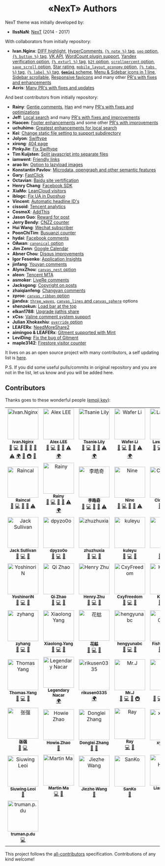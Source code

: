 # <div align="center">«NexT» Authors</div>

NexT theme was initially developed by:

- **IIssNaN**: [NexT](https://github.com/iissnan/hexo-theme-next) (2014 - 2017)

With collaborators from initially repository:

- **Ivan.Nginx**: [DIFF highlight](https://github.com/iissnan/hexo-theme-next/pull/1079),
                  [HyperComments](https://github.com/iissnan/hexo-theme-next/pull/1155),
                  [`{% note %}` tag](https://github.com/iissnan/hexo-theme-next/pull/1160),
                  [`seo` option](https://github.com/iissnan/hexo-theme-next/pull/1311),
                  [`{% button %}` tag](https://github.com/iissnan/hexo-theme-next/pull/1328),
                  [VK API](https://github.com/iissnan/hexo-theme-next/pull/1381),
                  [WordCount plugin support](https://github.com/iissnan/hexo-theme-next/pull/1381),
                  [Yandex verification option](https://github.com/iissnan/hexo-theme-next/pull/1381),
                  [`{% exturl %}` tag](https://github.com/iissnan/hexo-theme-next/pull/1438),
                  [`b2t` option](https://github.com/iissnan/hexo-theme-next/pull/1438),
                  [`scrollpercent` option](https://github.com/iissnan/hexo-theme-next/pull/1438),
                  [`save_scroll` option](https://github.com/iissnan/hexo-theme-next/pull/1574),
                  [Star rating](https://github.com/iissnan/hexo-theme-next/pull/1649),
                  [`mobile_layout_economy` option](https://github.com/iissnan/hexo-theme-next/pull/1697),
                  [`{% tabs %}` tag](https://github.com/iissnan/hexo-theme-next/pull/1697),
                  [`{% label %}` tag](https://github.com/iissnan/hexo-theme-next/pull/1697),
                  [**`Gemini`** scheme](https://github.com/iissnan/hexo-theme-next/pull/1697),
                  [Menu & Sidebar icons in 1 line](https://github.com/iissnan/hexo-theme-next/pull/1830),
                  [Sidebar scrollable](https://github.com/iissnan/hexo-theme-next/pull/1898),
                  [Responsive favicons](https://github.com/iissnan/hexo-theme-next/pull/1898)
                  and many other [PR's with fixes and enhancements](https://github.com/iissnan/hexo-theme-next/pulls?utf8=%E2%9C%93&q=is%3Apr%20author%3Aivan-nginx)
- **Acris**: [Many PR's with fixes and updates](https://github.com/iissnan/hexo-theme-next/pulls?utf8=%E2%9C%93&q=is%3Apr%20author%3AAcris)

And best contributors from initially repository:

- **Rainy**: [Gentie comments](https://github.com/iissnan/hexo-theme-next/pull/1301),
             [Han](https://github.com/iissnan/hexo-theme-next/pull/1598)
             and many [PR's with fixes and optimizations](https://github.com/iissnan/hexo-theme-next/pulls?utf8=%E2%9C%93&q=is%3Apr%20author%3Ageekrainy)
- **Jeff**: [Local search](https://github.com/iissnan/hexo-theme-next/pull/694)
            and many [PR's with fixes and improvements](https://github.com/iissnan/hexo-theme-next/pulls?utf8=%E2%9C%93&q=is%3Apr%20author%3Aflashlab)
- **Haocen**: [Footer enhancements](https://github.com/iissnan/hexo-theme-next/pull/1886)
              and some other [PR's with improvements](https://github.com/iissnan/hexo-theme-next/pulls?utf8=%E2%9C%93&q=is%3Apr%20author%3AHaocen)
- **uchuhimo**: [Greatest enhancements for local search](https://github.com/iissnan/hexo-theme-next/pulls?utf8=%E2%9C%93&q=is%3Apr%20author%3Auchuhimo)
- **Kei**: [Change static file setting to support subdirectory](https://github.com/iissnan/hexo-theme-next/pull/4)
- **Jolyon**: [Swiftype](https://github.com/iissnan/hexo-theme-next/pull/84)
- **xirong**: [404 page](https://github.com/iissnan/hexo-theme-next/pull/126)
- **PinkyJie**: [Fix Swiftype](https://github.com/iissnan/hexo-theme-next/pull/132)
- **Tim Kuijsten**: [Split javascript into separate files](https://github.com/iissnan/hexo-theme-next/pull/152)
- **iamwent**: [Friendly links](https://github.com/iissnan/hexo-theme-next/pull/250)
- **arao lin**: [Option to lazyload images](https://github.com/iissnan/hexo-theme-next/pull/269)
- **Konstantin Pavlov**: [Microdata, opengraph and other semantic features](https://github.com/iissnan/hexo-theme-next/pull/276)
- **Gary**: [FastClick](https://github.com/iissnan/hexo-theme-next/pull/324)
- **Octavian**: [Baidu site vertification](https://github.com/iissnan/hexo-theme-next/pull/367)
- **Henry Chang**: [Facebook SDK](https://github.com/iissnan/hexo-theme-next/pull/410)
- **XiaMo**: [LeanCloud visitors](https://github.com/iissnan/hexo-theme-next/pull/439)
- **iblogc**: [Fix UA in Duoshuo](https://github.com/iissnan/hexo-theme-next/pull/489)
- **Vincent**: [Automatic headline ID's](https://github.com/iissnan/hexo-theme-next/pull/588)
- **cissoid**: [Tencent analytics](https://github.com/iissnan/hexo-theme-next/pull/603)
- **CosmoX**: [AddThis](https://github.com/iissnan/hexo-theme-next/pull/660)
- **Jason Guo**: [Reward for post](https://github.com/iissnan/hexo-theme-next/pull/687)
- **Jerry Bendy**: [CNZZ counter](https://github.com/iissnan/hexo-theme-next/pull/712)
- **Hui Wang**: [Wechat subscriber](https://github.com/iissnan/hexo-theme-next/pull/788)
- **PoonChiTim**: [Busuanzi counter](https://github.com/iissnan/hexo-theme-next/pull/809)
- **hydai**: [Facebook comments](https://github.com/iissnan/hexo-theme-next/pull/925)
- **OAwan**: [`canonical` option](https://github.com/iissnan/hexo-theme-next/pull/931)
- **Jim Zenn**: [Google Calendar](https://github.com/iissnan/hexo-theme-next/pull/1167)
- **Abner Chou**: [Disqus improvements](https://github.com/iissnan/hexo-theme-next/pull/1173)
- **Igor Fesenko**: [Application Insights](https://github.com/iissnan/hexo-theme-next/pull/1257)
- **jinfang**: [Youyan comments](https://github.com/iissnan/hexo-theme-next/pull/1324)
- **AlynxZhou**: [`canvas_nest` option](https://github.com/iissnan/hexo-theme-next/pull/1327)
- **aleon**: [Tencent MTA](https://github.com/iissnan/hexo-theme-next/pull/1408)
- **asmoker**: [LiveRe comments](https://github.com/iissnan/hexo-theme-next/pull/1415)
- **Jacksgong**: [Copyright on posts](https://github.com/iissnan/hexo-theme-next/pull/1497)
- **zhaiqianfeng**: [Changyan comments](https://github.com/iissnan/hexo-theme-next/pull/1514)
- **zproo**: [`canvas_ribbon` option](https://github.com/iissnan/hexo-theme-next/pull/1565)
- **jjandxa**: [`three_waves`](https://github.com/iissnan/hexo-theme-next/pull/1534),
               [`canvas_lines` and `canvas_sphere`](https://github.com/iissnan/hexo-theme-next/pull/1595) options
- **shenzekun**: [Load bar at the top](https://github.com/iissnan/hexo-theme-next/pull/1689)
- **elkan1788**: [Upgrade jiathis share](https://github.com/iissnan/hexo-theme-next/pull/1796)
- **xCss**: [Valine comment system support](https://github.com/iissnan/hexo-theme-next/pull/1811)
- **Julian Xhokaxhiu**: [`override` option](https://github.com/iissnan/hexo-theme-next/pull/1861)
- **LEAFERx**: [NeedMoreShare2](https://github.com/iissnan/hexo-theme-next/pull/1913)
- **aimingoo & LEAFERx**: [Gitment supported with Mint](https://github.com/iissnan/hexo-theme-next/pull/1919)
- **LeviDing**: [Fix the bug of Gitment](https://github.com/iissnan/hexo-theme-next/pull/1944)
- **maple3142**: [Firestore visitor counter](https://github.com/iissnan/hexo-theme-next/pull/1978)

It lives on as an open source project with many contributors, a self updating list is [here](https://github.com/theme-next/hexo-theme-next/graphs/contributors).

P.S. If you did some useful pulls/commits in original repository and you are not in the list, let us know and you will be added here.

## Contributors

Thanks goes to these wonderful people ([emoji key](https://github.com/kentcdodds/all-contributors#emoji-key)):
<!-- ALL-CONTRIBUTORS-LIST:START - Do not remove or modify this section -->
<!-- prettier-ignore -->
<table>
  <tr>
    <td align="center"><a href="https://almostover.ru"><img src="https://avatars2.githubusercontent.com/u/16944225?v=4" width="100px;" alt="Ivan.Nginx"/><br /><sub><b>Ivan.Nginx</b></sub></a><br /><a href="https://github.com/theme-next/hexo-theme-next/issues?q=author%3Aivan-nginx" title="Bug reports">🐛</a> <a href="https://github.com/theme-next/hexo-theme-next/commits?author=ivan-nginx" title="Code">💻</a> <a href="https://github.com/theme-next/hexo-theme-next/commits?author=ivan-nginx" title="Documentation">📖</a> <a href="#ideas-ivan-nginx" title="Ideas, Planning, & Feedback">🤔</a> <a href="#blog-ivan-nginx" title="Blogposts">📝</a> <a href="#review-ivan-nginx" title="Reviewed Pull Requests">👀</a> <a href="https://github.com/theme-next/hexo-theme-next/commits?author=ivan-nginx" title="Tests">⚠️</a> <a href="#translation-ivan-nginx" title="Translation">🌍</a> <a href="#design-ivan-nginx" title="Design">🎨</a> <a href="#infra-ivan-nginx" title="Infrastructure (Hosting, Build-Tools, etc)">🚇</a> <a href="#maintenance-ivan-nginx" title="Maintenance">🚧</a></td>
    <td align="center"><a href="http://saili.science"><img src="https://avatars3.githubusercontent.com/u/8521181?v=4" width="100px;" alt="Alex LEE"/><br /><sub><b>Alex LEE</b></sub></a><br /><a href="https://github.com/theme-next/hexo-theme-next/issues?q=author%3Asli1989" title="Bug reports">🐛</a> <a href="https://github.com/theme-next/hexo-theme-next/commits?author=sli1989" title="Code">💻</a> <a href="https://github.com/theme-next/hexo-theme-next/commits?author=sli1989" title="Documentation">📖</a> <a href="#review-sli1989" title="Reviewed Pull Requests">👀</a> <a href="https://github.com/theme-next/hexo-theme-next/commits?author=sli1989" title="Tests">⚠️</a> <a href="#translation-sli1989" title="Translation">🌍</a></td>
    <td align="center"><a href="https://tsanie.us"><img src="https://avatars1.githubusercontent.com/u/980449?v=4" width="100px;" alt="Tsanie Lily"/><br /><sub><b>Tsanie Lily</b></sub></a><br /><a href="https://github.com/theme-next/hexo-theme-next/issues?q=author%3Atsanie" title="Bug reports">🐛</a> <a href="https://github.com/theme-next/hexo-theme-next/commits?author=tsanie" title="Code">💻</a> <a href="https://github.com/theme-next/hexo-theme-next/commits?author=tsanie" title="Documentation">📖</a> <a href="#review-tsanie" title="Reviewed Pull Requests">👀</a> <a href="https://github.com/theme-next/hexo-theme-next/commits?author=tsanie" title="Tests">⚠️</a> <a href="#translation-tsanie" title="Translation">🌍</a></td>
    <td align="center"><a href="https://wafer.li"><img src="https://avatars1.githubusercontent.com/u/12459199?v=4" width="100px;" alt="Wafer Li"/><br /><sub><b>Wafer Li</b></sub></a><br /><a href="https://github.com/theme-next/hexo-theme-next/issues?q=author%3Awafer-li" title="Bug reports">🐛</a> <a href="https://github.com/theme-next/hexo-theme-next/commits?author=wafer-li" title="Code">💻</a> <a href="https://github.com/theme-next/hexo-theme-next/commits?author=wafer-li" title="Documentation">📖</a> <a href="#review-wafer-li" title="Reviewed Pull Requests">👀</a> <a href="https://github.com/theme-next/hexo-theme-next/commits?author=wafer-li" title="Tests">⚠️</a> <a href="#translation-wafer-li" title="Translation">🌍</a></td>
    <td align="center"><a href="https://leaferx.online"><img src="https://avatars2.githubusercontent.com/u/20595509?v=4" width="100px;" alt="Lawrence Ye"/><br /><sub><b>Lawrence Ye</b></sub></a><br /><a href="https://github.com/theme-next/hexo-theme-next/issues?q=author%3ALEAFERx" title="Bug reports">🐛</a> <a href="https://github.com/theme-next/hexo-theme-next/commits?author=LEAFERx" title="Code">💻</a> <a href="https://github.com/theme-next/hexo-theme-next/commits?author=LEAFERx" title="Documentation">📖</a> <a href="#review-LEAFERx" title="Reviewed Pull Requests">👀</a> <a href="https://github.com/theme-next/hexo-theme-next/commits?author=LEAFERx" title="Tests">⚠️</a> <a href="#translation-LEAFERx" title="Translation">🌍</a></td>
    <td align="center"><a href="https://blog.maple3142.net/"><img src="https://avatars1.githubusercontent.com/u/9370547?v=4" width="100px;" alt="maple"/><br /><sub><b>maple</b></sub></a><br /><a href="https://github.com/theme-next/hexo-theme-next/issues?q=author%3Amaple3142" title="Bug reports">🐛</a> <a href="https://github.com/theme-next/hexo-theme-next/commits?author=maple3142" title="Code">💻</a> <a href="https://github.com/theme-next/hexo-theme-next/commits?author=maple3142" title="Documentation">📖</a> <a href="#review-maple3142" title="Reviewed Pull Requests">👀</a> <a href="https://github.com/theme-next/hexo-theme-next/commits?author=maple3142" title="Tests">⚠️</a> <a href="#translation-maple3142" title="Translation">🌍</a></td>
  </tr>
  <tr>
    <td align="center"><a href="https://raincal.com"><img src="https://avatars1.githubusercontent.com/u/6279478?v=4" width="100px;" alt="Raincal"/><br /><sub><b>Raincal</b></sub></a><br /><a href="https://github.com/theme-next/hexo-theme-next/issues?q=author%3ARaincal" title="Bug reports">🐛</a> <a href="https://github.com/theme-next/hexo-theme-next/commits?author=Raincal" title="Code">💻</a> <a href="https://github.com/theme-next/hexo-theme-next/commits?author=Raincal" title="Documentation">📖</a> <a href="#review-Raincal" title="Reviewed Pull Requests">👀</a> <a href="https://github.com/theme-next/hexo-theme-next/commits?author=Raincal" title="Tests">⚠️</a></td>
    <td align="center"><a href="https://rainylog.com"><img src="https://avatars1.githubusercontent.com/u/7333266?v=4" width="100px;" alt="Rainy"/><br /><sub><b>Rainy</b></sub></a><br /><a href="https://github.com/theme-next/hexo-theme-next/issues?q=author%3Ageekrainy" title="Bug reports">🐛</a> <a href="https://github.com/theme-next/hexo-theme-next/commits?author=geekrainy" title="Code">💻</a> <a href="https://github.com/theme-next/hexo-theme-next/commits?author=geekrainy" title="Documentation">📖</a> <a href="#review-geekrainy" title="Reviewed Pull Requests">👀</a> <a href="https://github.com/theme-next/hexo-theme-next/commits?author=geekrainy" title="Tests">⚠️</a> <a href="#translation-geekrainy" title="Translation">🌍</a></td>
    <td align="center"><a href="https://liolok.github.io/"><img src="https://avatars0.githubusercontent.com/u/34574198?v=4" width="100px;" alt="李皓奇"/><br /><sub><b>李皓奇</b></sub></a><br /><a href="https://github.com/theme-next/hexo-theme-next/issues?q=author%3Aliolok" title="Bug reports">🐛</a> <a href="https://github.com/theme-next/hexo-theme-next/commits?author=liolok" title="Code">💻</a> <a href="https://github.com/theme-next/hexo-theme-next/commits?author=liolok" title="Documentation">📖</a> <a href="#review-liolok" title="Reviewed Pull Requests">👀</a> <a href="https://github.com/theme-next/hexo-theme-next/commits?author=liolok" title="Tests">⚠️</a></td>
    <td align="center"><a href="http://ioliu.cn"><img src="https://avatars2.githubusercontent.com/u/10877162?v=4" width="100px;" alt="Nine"/><br /><sub><b>Nine</b></sub></a><br /><a href="https://github.com/theme-next/hexo-theme-next/issues?q=author%3AxCss" title="Bug reports">🐛</a> <a href="https://github.com/theme-next/hexo-theme-next/commits?author=xCss" title="Code">💻</a> <a href="https://github.com/theme-next/hexo-theme-next/commits?author=xCss" title="Documentation">📖</a> <a href="#review-xCss" title="Reviewed Pull Requests">👀</a> <a href="https://github.com/theme-next/hexo-theme-next/commits?author=xCss" title="Tests">⚠️</a></td>
    <td align="center"><a href="https://github.com/jackey8616"><img src="https://avatars0.githubusercontent.com/u/12930377?v=4" width="100px;" alt="Clooooode"/><br /><sub><b>Clooooode</b></sub></a><br /><a href="https://github.com/theme-next/hexo-theme-next/issues?q=author%3Ajackey8616" title="Bug reports">🐛</a> <a href="https://github.com/theme-next/hexo-theme-next/commits?author=jackey8616" title="Code">💻</a> <a href="https://github.com/theme-next/hexo-theme-next/commits?author=jackey8616" title="Documentation">📖</a></td>
    <td align="center"><a href="https://github.com/xu-song"><img src="https://avatars3.githubusercontent.com/u/13825126?v=4" width="100px;" alt="Xu Song"/><br /><sub><b>Xu Song</b></sub></a><br /><a href="https://github.com/theme-next/hexo-theme-next/issues?q=author%3Axu-song" title="Bug reports">🐛</a> <a href="https://github.com/theme-next/hexo-theme-next/commits?author=xu-song" title="Code">💻</a> <a href="https://github.com/theme-next/hexo-theme-next/commits?author=xu-song" title="Documentation">📖</a></td>
  </tr>
  <tr>
    <td align="center"><a href="https://github.com/HuntedCodes"><img src="https://avatars3.githubusercontent.com/u/10931391?v=4" width="100px;" alt="Jack Sullivan"/><br /><sub><b>Jack Sullivan</b></sub></a><br /><a href="https://github.com/theme-next/hexo-theme-next/issues?q=author%3AHuntedCodes" title="Bug reports">🐛</a> <a href="https://github.com/theme-next/hexo-theme-next/commits?author=HuntedCodes" title="Code">💻</a> <a href="https://github.com/theme-next/hexo-theme-next/commits?author=HuntedCodes" title="Documentation">📖</a></td>
    <td align="center"><a href="https://github.com/dpyzo0o"><img src="https://avatars1.githubusercontent.com/u/24768249?v=4" width="100px;" alt="dpyzo0o"/><br /><sub><b>dpyzo0o</b></sub></a><br /><a href="https://github.com/theme-next/hexo-theme-next/issues?q=author%3Adpyzo0o" title="Bug reports">🐛</a> <a href="https://github.com/theme-next/hexo-theme-next/commits?author=dpyzo0o" title="Code">💻</a> <a href="https://github.com/theme-next/hexo-theme-next/commits?author=dpyzo0o" title="Documentation">📖</a></td>
    <td align="center"><a href="http://zhuzhuyule.com"><img src="https://avatars1.githubusercontent.com/u/11242146?v=4" width="100px;" alt="zhuzhuxia"/><br /><sub><b>zhuzhuxia</b></sub></a><br /><a href="https://github.com/theme-next/hexo-theme-next/issues?q=author%3Azhuzhuyule" title="Bug reports">🐛</a> <a href="https://github.com/theme-next/hexo-theme-next/commits?author=zhuzhuyule" title="Code">💻</a> <a href="https://github.com/theme-next/hexo-theme-next/commits?author=zhuzhuyule" title="Documentation">📖</a></td>
    <td align="center"><a href="https://kuleyu-hugo.netlify.com/"><img src="https://avatars0.githubusercontent.com/u/25771340?v=4" width="100px;" alt="kuleyu"/><br /><sub><b>kuleyu</b></sub></a><br /><a href="https://github.com/theme-next/hexo-theme-next/issues?q=author%3Akuleyu" title="Bug reports">🐛</a> <a href="https://github.com/theme-next/hexo-theme-next/commits?author=kuleyu" title="Code">💻</a> <a href="https://github.com/theme-next/hexo-theme-next/commits?author=kuleyu" title="Documentation">📖</a></td>
    <td align="center"><a href="http://jdhao.github.io"><img src="https://avatars2.githubusercontent.com/u/16662357?v=4" width="100px;" alt="jdhao"/><br /><sub><b>jdhao</b></sub></a><br /><a href="https://github.com/theme-next/hexo-theme-next/issues?q=author%3Ajdhao" title="Bug reports">🐛</a> <a href="https://github.com/theme-next/hexo-theme-next/commits?author=jdhao" title="Code">💻</a> <a href="https://github.com/theme-next/hexo-theme-next/commits?author=jdhao" title="Documentation">📖</a></td>
    <td align="center"><a href="http://www.albertgao.xyz"><img src="https://avatars1.githubusercontent.com/u/18282328?v=4" width="100px;" alt="AlbertGao"/><br /><sub><b>AlbertGao</b></sub></a><br /><a href="https://github.com/theme-next/hexo-theme-next/issues?q=author%3AAlbert-Gao" title="Bug reports">🐛</a> <a href="https://github.com/theme-next/hexo-theme-next/commits?author=Albert-Gao" title="Code">💻</a> <a href="https://github.com/theme-next/hexo-theme-next/commits?author=Albert-Gao" title="Documentation">📖</a></td>
  </tr>
  <tr>
    <td align="center"><a href="https://yoshinorin.net/"><img src="https://avatars0.githubusercontent.com/u/11273093?v=4" width="100px;" alt="YoshinoriN"/><br /><sub><b>YoshinoriN</b></sub></a><br /><a href="https://github.com/theme-next/hexo-theme-next/issues?q=author%3AYoshinoriN" title="Bug reports">🐛</a> <a href="https://github.com/theme-next/hexo-theme-next/commits?author=YoshinoriN" title="Code">💻</a> <a href="https://github.com/theme-next/hexo-theme-next/commits?author=YoshinoriN" title="Documentation">📖</a></td>
    <td align="center"><a href="https://zhaoqi99.github.io/"><img src="https://avatars3.githubusercontent.com/u/25344334?v=4" width="100px;" alt="Qi Zhao"/><br /><sub><b>Qi Zhao</b></sub></a><br /><a href="https://github.com/theme-next/hexo-theme-next/issues?q=author%3AZhaoQi99" title="Bug reports">🐛</a> <a href="https://github.com/theme-next/hexo-theme-next/commits?author=ZhaoQi99" title="Code">💻</a> <a href="https://github.com/theme-next/hexo-theme-next/commits?author=ZhaoQi99" title="Documentation">📖</a></td>
    <td align="center"><a href="https://changchen.me/"><img src="https://avatars2.githubusercontent.com/u/6239652?v=4" width="100px;" alt="Henry Zhu"/><br /><sub><b>Henry Zhu</b></sub></a><br /><a href="https://github.com/theme-next/hexo-theme-next/issues?q=author%3Adaya0576" title="Bug reports">🐛</a> <a href="https://github.com/theme-next/hexo-theme-next/commits?author=daya0576" title="Code">💻</a> <a href="https://github.com/theme-next/hexo-theme-next/commits?author=daya0576" title="Documentation">📖</a></td>
    <td align="center"><a href="https://github.com/cxyfreedom"><img src="https://avatars1.githubusercontent.com/u/8132652?v=4" width="100px;" alt="CxyFreedom"/><br /><sub><b>CxyFreedom</b></sub></a><br /><a href="https://github.com/theme-next/hexo-theme-next/issues?q=author%3Acxyfreedom" title="Bug reports">🐛</a> <a href="https://github.com/theme-next/hexo-theme-next/commits?author=cxyfreedom" title="Code">💻</a> <a href="https://github.com/theme-next/hexo-theme-next/commits?author=cxyfreedom" title="Documentation">📖</a></td>
    <td align="center"><a href="https://kaitohh.com/"><img src="https://avatars1.githubusercontent.com/u/13927774?v=4" width="100px;" alt="KaitoHH"/><br /><sub><b>KaitoHH</b></sub></a><br /><a href="https://github.com/theme-next/hexo-theme-next/issues?q=author%3AKaitoHH" title="Bug reports">🐛</a> <a href="https://github.com/theme-next/hexo-theme-next/commits?author=KaitoHH" title="Code">💻</a> <a href="https://github.com/theme-next/hexo-theme-next/commits?author=KaitoHH" title="Documentation">📖</a></td>
    <td align="center"><a href="http://www.zhaojun.im"><img src="https://avatars2.githubusercontent.com/u/35387985?v=4" width="100px;" alt="赵俊"/><br /><sub><b>赵俊</b></sub></a><br /><a href="https://github.com/theme-next/hexo-theme-next/issues?q=author%3Azhaojun1998" title="Bug reports">🐛</a> <a href="https://github.com/theme-next/hexo-theme-next/commits?author=zhaojun1998" title="Code">💻</a> <a href="https://github.com/theme-next/hexo-theme-next/commits?author=zhaojun1998" title="Documentation">📖</a></td>
  </tr>
  <tr>
    <td align="center"><a href="https://github.com/izyhang"><img src="https://avatars2.githubusercontent.com/u/13059924?v=4" width="100px;" alt="zyhang"/><br /><sub><b>zyhang</b></sub></a><br /><a href="https://github.com/theme-next/hexo-theme-next/issues?q=author%3Aizyhang" title="Bug reports">🐛</a> <a href="https://github.com/theme-next/hexo-theme-next/commits?author=izyhang" title="Code">💻</a> <a href="https://github.com/theme-next/hexo-theme-next/commits?author=izyhang" title="Documentation">📖</a></td>
    <td align="center"><a href="https://xiaolony.github.io"><img src="https://avatars2.githubusercontent.com/u/18529307?v=4" width="100px;" alt="Xiaolong Yang"/><br /><sub><b>Xiaolong Yang</b></sub></a><br /><a href="https://github.com/theme-next/hexo-theme-next/issues?q=author%3AXiaolonY" title="Bug reports">🐛</a> <a href="https://github.com/theme-next/hexo-theme-next/commits?author=XiaolonY" title="Code">💻</a> <a href="https://github.com/theme-next/hexo-theme-next/commits?author=XiaolonY" title="Documentation">📖</a></td>
    <td align="center"><a href="https://github.com/yzca"><img src="https://avatars1.githubusercontent.com/u/15226118?v=4" width="100px;" alt="花蛄"/><br /><sub><b>花蛄</b></sub></a><br /><a href="https://github.com/theme-next/hexo-theme-next/issues?q=author%3Ayzca" title="Bug reports">🐛</a> <a href="https://github.com/theme-next/hexo-theme-next/commits?author=yzca" title="Code">💻</a> <a href="https://github.com/theme-next/hexo-theme-next/commits?author=yzca" title="Documentation">📖</a></td>
    <td align="center"><a href="http://hengyunabc.github.io/"><img src="https://avatars2.githubusercontent.com/u/1683936?v=4" width="100px;" alt="hengyunabc"/><br /><sub><b>hengyunabc</b></sub></a><br /><a href="https://github.com/theme-next/hexo-theme-next/issues?q=author%3Ahengyunabc" title="Bug reports">🐛</a> <a href="https://github.com/theme-next/hexo-theme-next/commits?author=hengyunabc" title="Code">💻</a> <a href="https://github.com/theme-next/hexo-theme-next/commits?author=hengyunabc" title="Documentation">📖</a></td>
    <td align="center"><a href="http://bluefisher.github.io"><img src="https://avatars2.githubusercontent.com/u/6104460?v=4" width="100px;" alt="Fisher Chang"/><br /><sub><b>Fisher Chang</b></sub></a><br /><a href="https://github.com/theme-next/hexo-theme-next/issues?q=author%3ABlueFisher" title="Bug reports">🐛</a> <a href="https://github.com/theme-next/hexo-theme-next/commits?author=BlueFisher" title="Code">💻</a> <a href="https://github.com/theme-next/hexo-theme-next/commits?author=BlueFisher" title="Documentation">📖</a></td>
    <td align="center"><a href="http://chansonshen.com/"><img src="https://avatars2.githubusercontent.com/u/4521477?v=4" width="100px;" alt="Chanson Shen"/><br /><sub><b>Chanson Shen</b></sub></a><br /><a href="https://github.com/theme-next/hexo-theme-next/issues?q=author%3Ashenchsh" title="Bug reports">🐛</a> <a href="https://github.com/theme-next/hexo-theme-next/commits?author=shenchsh" title="Code">💻</a> <a href="https://github.com/theme-next/hexo-theme-next/commits?author=shenchsh" title="Documentation">📖</a></td>
  </tr>
  <tr>
    <td align="center"><a href="http://ywjno.com"><img src="https://avatars2.githubusercontent.com/u/842383?v=4" width="100px;" alt="Thomas Yang"/><br /><sub><b>Thomas Yang</b></sub></a><br /><a href="https://github.com/theme-next/hexo-theme-next/issues?q=author%3Aywjno" title="Bug reports">🐛</a> <a href="https://github.com/theme-next/hexo-theme-next/commits?author=ywjno" title="Code">💻</a> <a href="https://github.com/theme-next/hexo-theme-next/commits?author=ywjno" title="Documentation">📖</a></td>
    <td align="center"><a href="http://legendarynacar.github.io"><img src="https://avatars3.githubusercontent.com/u/8149261?v=4" width="100px;" alt="Legendary Nacar"/><br /><sub><b>Legendary Nacar</b></sub></a><br /><a href="#translation-legendarynacar" title="Translation">🌍</a></td>
    <td align="center"><a href="https://github.com/Rikusen0335"><img src="https://avatars0.githubusercontent.com/u/19174234?v=4" width="100px;" alt="rikusen0335"/><br /><sub><b>rikusen0335</b></sub></a><br /><a href="#translation-Rikusen0335" title="Translation">🌍</a></td>
    <td align="center"><a href="https://www.dnocm.com"><img src="https://avatars3.githubusercontent.com/u/15902347?v=4" width="100px;" alt="Mr.J"/><br /><sub><b>Mr.J</b></sub></a><br /><a href="https://github.com/theme-next/hexo-theme-next/issues?q=author%3AJiangTJ" title="Bug reports">🐛</a> <a href="https://github.com/theme-next/hexo-theme-next/commits?author=JiangTJ" title="Code">💻</a> <a href="https://github.com/theme-next/hexo-theme-next/commits?author=JiangTJ" title="Documentation">📖</a> <a href="#infra-JiangTJ" title="Infrastructure (Hosting, Build-Tools, etc)">🚇</a></td>
    <td align="center"><a href="https://1v9.im"><img src="https://avatars3.githubusercontent.com/u/29083921?v=4" width="100px;" alt="1v9"/><br /><sub><b>1v9</b></sub></a><br /><a href="https://github.com/theme-next/hexo-theme-next/issues?q=author%3A1v9" title="Bug reports">🐛</a> <a href="https://github.com/theme-next/hexo-theme-next/commits?author=1v9" title="Code">💻</a> <a href="https://github.com/theme-next/hexo-theme-next/commits?author=1v9" title="Documentation">📖</a> <a href="#translation-1v9" title="Translation">🌍</a> <a href="#review-1v9" title="Reviewed Pull Requests">👀</a></td>
    <td align="center"><a href="https://zhangshuqiao.org"><img src="https://avatars1.githubusercontent.com/u/16272760?v=4" width="100px;" alt="Mimi"/><br /><sub><b>Mimi</b></sub></a><br /><a href="https://github.com/theme-next/hexo-theme-next/issues?q=author%3Astevenjoezhang" title="Bug reports">🐛</a> <a href="https://github.com/theme-next/hexo-theme-next/commits?author=stevenjoezhang" title="Code">💻</a> <a href="https://github.com/theme-next/hexo-theme-next/commits?author=stevenjoezhang" title="Documentation">📖</a> <a href="#review-stevenjoezhang" title="Reviewed Pull Requests">👀</a> <a href="#translation-stevenjoezhang" title="Translation">🌍</a></td>
  </tr>
  <tr>
    <td align="center"><a href="https://i-m.dev"><img src="https://avatars2.githubusercontent.com/u/17429111?v=4" width="100px;" alt="张强"/><br /><sub><b>张强</b></sub></a><br /><a href="https://github.com/theme-next/hexo-theme-next/issues?q=author%3Azq-97" title="Bug reports">🐛</a> <a href="https://github.com/theme-next/hexo-theme-next/commits?author=zq-97" title="Code">💻</a></td>
    <td align="center"><a href="http://www.howiezhao.com"><img src="https://avatars2.githubusercontent.com/u/16129206?v=4" width="100px;" alt="Howie Zhao"/><br /><sub><b>Howie Zhao</b></sub></a><br /><a href="https://github.com/theme-next/hexo-theme-next/commits?author=howiezhao" title="Documentation">📖</a></td>
    <td align="center"><a href="http://dlzhang.com"><img src="https://avatars1.githubusercontent.com/u/19180725?v=4" width="100px;" alt="Donglei Zhang"/><br /><sub><b>Donglei Zhang</b></sub></a><br /><a href="https://github.com/theme-next/hexo-theme-next/commits?author=lei2rock" title="Documentation">📖</a> <a href="https://github.com/theme-next/hexo-theme-next/issues?q=author%3Alei2rock" title="Bug reports">🐛</a></td>
    <td align="center"><a href="https://hsiangfeng.github.io/"><img src="https://avatars2.githubusercontent.com/u/19990752?v=4" width="100px;" alt="Ray"/><br /><sub><b>Ray</b></sub></a><br /><a href="https://github.com/theme-next/hexo-theme-next/commits?author=hsiangfeng" title="Code">💻</a> <a href="https://github.com/theme-next/hexo-theme-next/issues?q=author%3Ahsiangfeng" title="Bug reports">🐛</a></td>
    <td align="center"><a href="https://xyyuchn.github.io/"><img src="https://avatars3.githubusercontent.com/u/46118157?v=4" width="100px;" alt="xyyuchn"/><br /><sub><b>xyyuchn</b></sub></a><br /><a href="https://github.com/theme-next/hexo-theme-next/commits?author=xyyuchn" title="Documentation">📖</a></td>
    <td align="center"><a href="http://maples7.com/"><img src="https://avatars0.githubusercontent.com/u/9960982?v=4" width="100px;" alt="Maples7"/><br /><sub><b>Maples7</b></sub></a><br /><a href="https://github.com/theme-next/hexo-theme-next/commits?author=Maples7" title="Code">💻</a> <a href="https://github.com/theme-next/hexo-theme-next/issues?q=author%3AMaples7" title="Bug reports">🐛</a></td>
  </tr>
  <tr>
    <td align="center"><a href="https://littleylv.github.io/"><img src="https://avatars2.githubusercontent.com/u/16814596?v=4" width="100px;" alt="Siuwing Leoi"/><br /><sub><b>Siuwing Leoi</b></sub></a><br /><a href="https://github.com/theme-next/hexo-theme-next/issues?q=author%3Alittleylv" title="Bug reports">🐛</a></td>
    <td align="center"><a href="https://github.com/MartinMa94"><img src="https://avatars1.githubusercontent.com/u/25997737?v=4" width="100px;" alt="Martin Ma"/><br /><sub><b>Martin Ma</b></sub></a><br /><a href="https://github.com/theme-next/hexo-theme-next/commits?author=MartinMa94" title="Code">💻</a> <a href="https://github.com/theme-next/hexo-theme-next/commits?author=MartinMa94" title="Documentation">📖</a></td>
    <td align="center"><a href="https://wangjiezhe.com"><img src="https://avatars0.githubusercontent.com/u/5236768?v=4" width="100px;" alt="Jiezhe Wang"/><br /><sub><b>Jiezhe Wang</b></sub></a><br /><a href="https://github.com/theme-next/hexo-theme-next/issues?q=author%3Awangjiezhe" title="Bug reports">🐛</a></td>
    <td align="center"><a href="https://github.com/sankoshine"><img src="https://avatars2.githubusercontent.com/u/7546269?v=4" width="100px;" alt="SanKo"/><br /><sub><b>SanKo</b></sub></a><br /><a href="https://github.com/theme-next/hexo-theme-next/issues?q=author%3Asankoshine" title="Bug reports">🐛</a></td>
    <td align="center"><a href="https://liam.page/en/about"><img src="https://avatars2.githubusercontent.com/u/3348485?v=4" width="100px;" alt="Liam Huang"/><br /><sub><b>Liam Huang</b></sub></a><br /><a href="https://github.com/theme-next/hexo-theme-next/commits?author=Liam0205" title="Code">💻</a></td>
    <td align="center"><a href="https://maxocull.com"><img src="https://avatars0.githubusercontent.com/u/4708067?v=4" width="100px;" alt="Max O'Cull"/><br /><sub><b>Max O'Cull</b></sub></a><br /><a href="https://github.com/theme-next/hexo-theme-next/commits?author=Maxattax97" title="Code">💻</a></td>
  </tr>
  <tr>
    <td align="center"><a href="https://github.com/TrumanDu"><img src="https://avatars0.githubusercontent.com/u/16727775?v=4" width="100px;" alt="truman.p.du"/><br /><sub><b>truman.p.du</b></sub></a><br /><a href="https://github.com/theme-next/hexo-theme-next/commits?author=TrumanDu" title="Code">💻</a></td>
  </tr>
</table>

<!-- ALL-CONTRIBUTORS-LIST:END -->

This project follows the [all-contributors](https://github.com/kentcdodds/all-contributors) specification. Contributions of any kind welcome!
